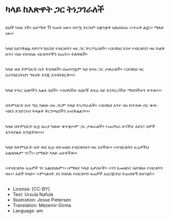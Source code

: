 # ካላይ ከእጽዋት ጋር ትነጋገራለች

##
ይህች ካላይ ነች። እድሜዋ 11 ዓመት ነው። የስሟ ትርጉም በቋንቋዋ በሉቡኩሱ ‹‹ጥሩዋ ልጅ›› ማለት ነው።

##
ካላይ ከእንቅልፏ ስትነሣ ከአንድ የብርቱካን ዛፍ ጋር ትነጋገራለች። ‹‹እባክህ አንተ የብርቱካን ዛፍ ትልቅ ሁንና ብዙ የበሳሰሉ ብርቱካኖችን ስጠን›› ትለዋለች።

##
ካላይ ወደ ትምህርት ቤት ትሄዳለች። በመንገዷም ላይ ከሳሩ ጋር ታወራለች። ‹‹እባክህ ሳር አረንጓዴነትህን ግፋበት እንጂ እንዳትደርቅ።››

##
ካላይ የዱር አበቦችን አልፋ ሄደች። ‹‹እባካችሁ አበቦች ጸጉሬ ላይ እንዳረጋችሁ ማበባችሁን ቀጥሉ።››

##
በትምህርት ቤት ግቢ ካለው ዛፍ ጋርም ካላይ ትነጋገራለች። ‹‹እባክህ አንተ ዛፍ ከጥላው ስር ቁጭ ብለን እንድናነብ ትላልቅ ቅርንጫፎችን አብቅልልን።››

##
ካላይ በትምህርት ቤቷ ዙሪያ ካለው ቁጥቋጦም ጋር ታወራለች። ‹‹ጠንካራ ሆናችሁ እደጉ፤ ሰዎች እንዳያልፉ አግዷቸው።››

##
ካላይ ከትምህርት ቤት ወደ ቤቷ ስትመለስ የብርቱካኑን ዛፍ አየችው። ‹‹የብርቱካን ፍሬዎችህ አልበሰሉም ገና?›› በማለት ካላይ ጠየቀችው።

##
‹‹የብርቱካኑ ፍሬዎች ገና አልበሰሉም›› በማለት ካላይ አቃሰተች። ‹‹ነገ እመለስና አይሃለሁ የብርቱካን ዛፍ›› አለች ካላይ። ‹‹ምናልባት ያኔ የበሰሉ የብርቱካን ፍሬዎች አዘጋጅተህ ትጠብቀኝ ይሆናል!››

##
* License: [CC-BY]
* Text: Ursula Nafula
* Illustration: Jesse Pietersen
* Translation: Mezemir Girma
* Language: am

